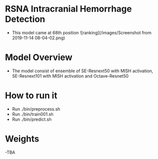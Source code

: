 # RSNA Intracranial Hemorrhage Detection

- This model came at 68th position
![ranking](/images/Screenshot from 2019-11-14 08-04-02.png)
 	
# Model Overview

- The model consist of ensemble of SE-Resnext50 with MISH activation, SE-Resnext101 with MISH activation and Octave-Resnet50

# How to run it

- Run ./bin/preprocess.sh
- Run ./bin/train001.sh
- Run ./bin/predict.sh

# Weights

-TBA
